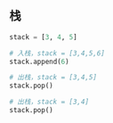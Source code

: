 <!--
 * @Description: 
 * @Version: 1.0
 * @Author: DaLao
 * @Email: dalao_li@163.com
 * @Date: 2021-12-04 01:52:56
 * @LastEditors: DaLao
 * @LastEditTime: 2021-12-25 01:19:19
-->

## 栈

```py
stack = [3, 4, 5]

# 入栈，stack = [3,4,5,6]
stack.append(6)

# 出栈，stack = [3,4,5]
stack.pop()

# 出栈，stack = [3,4]
stack.pop()
```